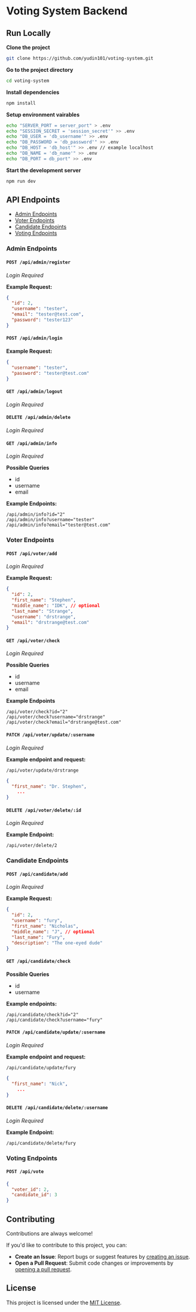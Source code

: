 # Voting System Backend

## Run Locally

**Clone the project**

```bash
git clone https://github.com/yudin101/voting-system.git
```

**Go to the project directory**

```bash
cd voting-system
```

**Install dependencies**

```bash
npm install
```

**Setup environment vairables**

```bash
echo "SERVER_PORT = server_port" > .env
echo "SESSION_SECRET = 'session_secret'" >> .env
echo "DB_USER = 'db_username'" >> .env
echo "DB_PASSWORD = 'db_password'" >> .env
echo "DB_HOST = 'db_host'" >> .env // example localhost
echo "DB_NAME = 'db_name'" >> .env
echo "DB_PORT = db_port" >> .env
```

**Start the development server**

```bash
npm run dev
```

## API Endpoints

- [Admin Endpoints](#admin-endpoints)
- [Voter Endpoints](#voter-endpoints)
- [Candidate Endpoints](#candidate-endpoints)
- [Voting Endpoints](#voting-endpoints)

### Admin Endpoints

#### `POST /api/admin/register`

_Login Required_

**Example Request:**

```json
{
  "id": 2,
  "username": "tester",
  "email": "tester@test.com",
  "password": "tester123"
}
```

#### `POST /api/admin/login`

**Example Request:**

```json
{
  "username": "tester",
  "password": "tester@test.com"
}
```

#### `GET /api/admin/logout`

_Login Required_

#### `DELETE /api/admin/delete`

_Login Required_

#### `GET /api/admin/info`

_Login Required_

**Possible Queries**

- id
- username
- email

**Example Endpoints:**

```
/api/admin/info?id="2"
/api/admin/info?username="tester"
/api/admin/info?email="tester@test.com"
```

### Voter Endpoints

#### `POST /api/voter/add`

_Login Required_

**Example Request:**

```json
{
  "id": 2,
  "first_name": "Stephen",
  "middle_name": "IDK", // optional
  "last_name": "Strange",
  "username": "drstrange",
  "email": "drstrange@test.com"
}
```

#### `GET /api/voter/check`

_Login Required_

**Possible Queries**

- id
- username
- email

**Example Endpoints**

```
/api/voter/check?id="2"
/api/voter/check?username="drstrange"
/api/voter/check?email="drstrange@test.com"
```

#### `PATCH /api/voter/update/:username`

_Login Required_

**Example endpoint and request:**

```
/api/voter/update/drstrange
```

```json
{
  "first_name": "Dr. Stephen",
    ...
}
```

#### `DELETE /api/voter/delete/:id`

_Login Required_

**Example Endpoint:**

```
/api/voter/delete/2
```

### Candidate Endpoints

#### `POST /api/candidate/add`

_Login Required_

**Example Request:**

```json
{
  "id": 2,
  "username": "fury",
  "first_name": "Nicholas",
  "middle_name": "J", // optional
  "last_name": "Fury",
  "description": "The one-eyed dude"
}
```

#### `GET /api/candidate/check`

**Possible Queries**

- id
- username

**Example endpoints:**

```
/api/candidate/check?id="2"
/api/candidate/check?username="fury"
```

#### `PATCH /api/candidate/update/:username`

_Login Required_

**Example endpoint and request:**

```
/api/candidate/update/fury
```

```json
{
  "first_name": "Nick",
    ...
}
```

#### `DELETE /api/candidate/delete/:username`

_Login Required_

**Example Endpoint:**

```
/api/candidate/delete/fury
```

### Voting Endpoints

#### `POST /api/vote`

```json
{
  "voter_id": 2,
  "candidate_id": 3
}
```

## Contributing

Contributions are always welcome!

If you'd like to contribute to this project, you can:

- **Create an Issue**: Report bugs or suggest features by [creating an issue](https://github.com/yudin101/voting-system/issues/new).
- **Open a Pull Request**: Submit code changes or improvements by [opening a pull request](https://github.com/yudin101/voting-system/pulls).

## License

This project is licensed under the [MIT License](https://github.com/yudin101/voting-system/blob/main/LICENSE).
